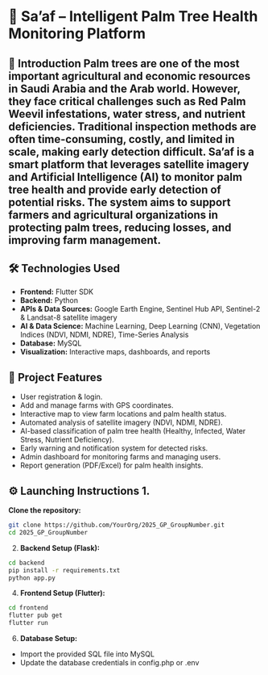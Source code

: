 # 🌴 Sa’af – Intelligent Palm Tree Health Monitoring Platform 

## 📌 Introduction Palm trees are one of the most important agricultural and economic resources in Saudi Arabia and the Arab world. However, they face critical challenges such as **Red Palm Weevil infestations, water stress, and nutrient deficiencies**. Traditional inspection methods are often **time-consuming, costly, and limited in scale**, making early detection difficult. **Sa’af** is a smart platform that leverages **satellite imagery and Artificial Intelligence (AI)** to monitor palm tree health and provide early detection of potential risks. The system aims to support farmers and agricultural organizations in protecting palm trees, reducing losses, and improving farm management.

## 🛠️ Technologies Used 
- **Frontend:** Flutter SDK
- **Backend:** Python
- **APIs & Data Sources:** Google Earth Engine, Sentinel Hub API, Sentinel-2 & Landsat-8 satellite imagery
- **AI & Data Science:** Machine Learning, Deep Learning (CNN), Vegetation Indices (NDVI, NDMI, NDRE), Time-Series Analysis
- **Database:** MySQL
- **Visualization:** Interactive maps, dashboards, and reports

## 🚀 Project Features 
- User registration & login.
- Add and manage farms with GPS coordinates.
- Interactive map to view farm locations and palm health status.
- Automated analysis of satellite imagery (NDVI, NDMI, NDRE).
- AI-based classification of palm tree health (Healthy, Infected, Water Stress, Nutrient Deficiency).
- Early warning and notification system for detected risks.
- Admin dashboard for monitoring farms and managing users.
- Report generation (PDF/Excel) for palm health insights.

## ⚙️ Launching Instructions 1. 
**Clone the repository:**
```bash
git clone https://github.com/YourOrg/2025_GP_GroupNumber.git
cd 2025_GP_GroupNumber
```

2. **Backend Setup (Flask):**
```bash
cd backend
pip install -r requirements.txt
python app.py
```

4. **Frontend Setup (Flutter):**
```bash
cd frontend
flutter pub get
flutter run
```

6. **Database Setup:**
- Import the provided SQL file into MySQL
- Update the database credentials in config.php or .env
